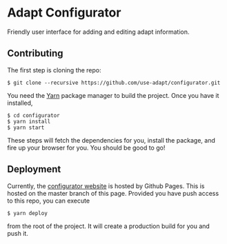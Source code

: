 # Adapt Configurator
Friendly user interface for adding and editing adapt information.

## Contributing

The first step is cloning the repo:

```
$ git clone --recursive https://github.com/use-adapt/configurator.git
```

You need the [Yarn](https://yarnpkg.com/) package manager to build the project. Once you
have it installed,

```
$ cd configurator
$ yarn install
$ yarn start
```

These steps will fetch the dependencies for you, install the package, and fire
up your browser for you. You should be good to go!

## Deployment

Currently, the [configurator website][configurator_website] is hosted by Github Pages. This is hosted on the master branch of this page. Provided you have push access to this repo, you can execute

```
$ yarn deploy
```

from the root of the project. It will create a production build for you and push
it.

[configurator_website]: https://use-adapt.github.io/configurator
[website_repo]: https://github.com/use-adapt/use-adapt.github.io/

